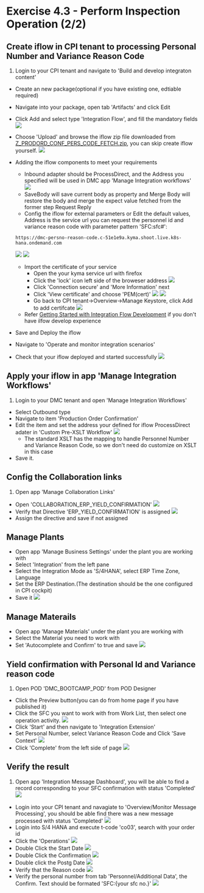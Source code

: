 # Exercise 4.3 - Perform Inspection Operation (2/2)

## Create iflow in CPI tenant to processing Personal Number and Variance Reason Code
1. Login to your CPI tenant and navigate to 'Build and develop integraton content'
- Create an new package(optional if you have existing one, edtiable required)
- Navigate into your package, open tab 'Artifacts' and click Edit
- Click Add and select type 'Integration Flow', and fill the mandatory fields
![](assets/Create_Iflow.png)
- Choose 'Upload' and browse the iflow zip file downloaded from [Z_PRODORD_CONF_PERS_CODE_FETCH.zip](https://github.com/SAP-samples/digital-manufacturing-extension-samples/tree/main/DMC_IntegrationExtensions), you can skip create iflow yourself.
![](assets/ILFOW_UPLOAD.png)
- Adding the iflow components to meet your requirements
    - Inbound adapter should be ProcessDirect, and the Address you specified will be used in DMC app 'Manage Integration workflows'
    ![](assets/IFLOW_CFG.png)
    - SaveBody will save current body as property and Merge Body will restore the body and merge the expect value fetched from the former step Request Reply
    - Config the iflow for external parameters or Edit the default values, Address is the service url you can request the personnel id and variance reason code with parameter pattern 'SFC:sfc#':
    ```
   https://dmc-persno-reason-code.c-51e1e9a.kyma.shoot.live.k8s-hana.ondemand.com
    ```
    ![](assets/EDIT_EXT_PAR.png)
    ![](assets/EXT_PAR_CFG.png)
    - Import the certificate of your service
        - Open the your kyma service url with firefox 
        - Click the 'lock' icon left side of the broweser address
        ![](assets/FIREFOX_URL.png)
        - Click 'Connection secure' and 'More Information' next
        - Click 'View certificate' and choose 'PEM(cert)'
        ![](assets/FIREFOX_VIEW_CERT.png)
        ![](assets/FIREFOX_PEM.png)
        - Go back to CPI tenant->Overview->Manage Keystore, click Add to add certifcate
    ![](assets/ADD_CERT.png)
    - Refer [Getting Started with Integration Flow Development](https://help.sap.com/viewer/368c481cd6954bdfa5d0435479fd4eaf/Cloud/en-US/e5724cd84b854719973afe0356ea128b.html) if you don't have ilfow develop experience

- Save and Deploy the iflow
- Navigate to 'Operate and monitor integration scenarios'
- Check that your iflow deployed and started successfully
![](assets/STATUS_IFLOW.png)

## Apply your iflow in app 'Manage Integration Workflows'
1. Login to your DMC tenant and open 'Manage Integration Workflows'
- Select Outbound type
- Navigate to item 'Production Order Confirmation'
- Edit the item and set the address your defined for iflow ProcessDirect adater in 'Custom Pre-XSLT Workflow'
![](assets/PREXSLT_CFG.png)
    - The standard XSLT has the mapping to handle Personnel Number and Variance Reason Code, so we don't need do customize on XSLT in this case
- Save it.

## Config the Collaboration links
1. Open app 'Manage Collaboration Links'
- Open 'COLLABORATION_ERP_YIELD_CONFIRMATION'
![](assets/ERP_Yield_COLLAB.png)
- Verify that Directive 'ERP_YIELD_CONFIRMATION' is assigned
![](assets/ASSIGN_ERP_YIELD.png)
- Assign the directive and save if not assigned
## Manage Plants 
- Open app 'Manage Business Settings' under the plant you are working with
- Select 'Integration' from the left pane
- Select the Integration Mode as 'S/4HANA', select ERP Time Zone, Language
- Set the ERP Destination.(The destination should be the one configured in CPI cockpit)
- Save it
![](assets/MANAGE_PLANTS.png)

## Manage Materails
- Open app 'Manage Materials' under the plant you are working with
- Select the Material you need to work with
- Set 'Autocomplete and Confirm' to true and save
![](assets/MAT_AUTO_COMPLETE.png)

## Yield confirmation with Personal Id and Variance reason code
1. Open POD 'DMC_BOOTCAMP_POD' from POD Designer
- Click the Preview button(you can do from home page if you have published it)
- Click the SFC you want to work with from Work List, then select one operation activity.
![](assets/SFC_SEL.png)
- Click 'Start' and then navigate to 'Integration Extension'
- Set Personal Number, select Variance Reason Code and Click 'Save Context'
![](assets/CONFIG_REASON_CODE.png)
- Click 'Complete' from the left side of page
![](assets/SFC_COMPLETE.png)

## Verify the result
1. Open app 'Integration Message Dashboard', you will be able to find a record corresponding to your SFC confirmation with status 'Completed'
![](assets/DASH_CONFM.png)
- Login into your CPI tenant and navagiate to 'Overview/Monitor Message Processing', you should be able find there was a new message processed with status 'Completed'
![](assets/CPI_CONFM.png)
- Login into S/4 HANA and execute t-code 'co03', search with your order id
- Click the 'Operations'
![](assets/ERP_CONFIRM_OPER.png)
- Double Click the Start Date 
![](assets/ERP_CONFIRM_DBL_START.png)
- Double Click the Confirmation
![](assets/ERP_DBL_CONDBL_CONF.png)
- Double click the Postg Date
![](assets/ERP_CONF_POSTING.png)
- Verify that the Reason code
![](assets/ERP_CONF_CODES.png)
- Verify the personal number from tab 'Personnel/Additional Data', the Confirm. Text should be formated 'SFC:{your sfc no.}'
![](assets/ERP_CONF_PERSID_TEXT.png)